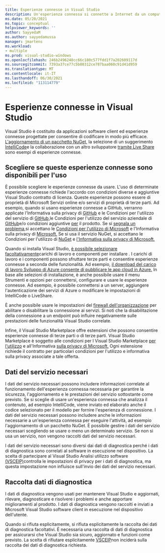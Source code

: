 ```yaml
---
title: Esperienze connesse in Visual Studio
description: Un'esperienza connessa si connette a Internet da un computer client e fornisce un servizio al cliente.
ms.date: 05/20/2021
ms.topic: conceptual
helpviewer_keywords: ''
author: SayyedaM
ms.author: sayyedamussa
manager: jmartens
ms.workload:
- multiple
ms.prod: visual-studio-windows
ms.openlocfilehash: 246b2496248cc66c180c577fdd1f7a202609117d
ms.sourcegitcommit: 7393a37ce77c5b80312ce787baa060c91d41d959
ms.translationtype: MT
ms.contentlocale: it-IT
ms.lasthandoff: 06/30/2021
ms.locfileid: "113114779"
---
```

# <a name="connected-experiences-in-visual-studio"></a>**Esperienze connesse in Visual Studio** #

Visual Studio è costituito da applicazioni software client ed esperienze connesse progettate per consentire di codificare in modo più efficace. [L'aggiornamento di un pacchetto NuGet,](/nuget/consume-packages/install-use-packages-visual-studio) la selezione di un suggerimento [IntelliCode](/visualstudio/intellicode/overview)e la collaborazione con un altro sviluppatore [tramite Live Share](/visualstudio/liveshare/quickstart/share) sono esempi di esperienze connesse. 

## <a name="choose-whether-these-connected-experiences-are-available-to-use"></a>Scegliere se queste esperienze connesse sono disponibili per l'uso ##

È possibile scegliere le esperienze connesse da usare. L'uso di determinate esperienze connesse richiede l'accordo con condizioni diverse e aggiuntive Visual Studio contratto di licenza. Queste esperienze possono essere di proprietà di Microsoft Servizi online e/o servizi di proprietà di terze parti. Ad esempio, quando si usano esperienze connesse a GitHub, verranno applicate l'Informativa sulla privacy di [GitHub](https://docs.github.com/github/site-policy/github-privacy-statement) e le Condizioni per l'utilizzo del servizio di [GitHub,](https://docs.github.com/github/site-policy/github-terms-of-service)le Condizioni per l'utilizzo del servizio aziendale di [GitHub](https://docs.github.com/github/site-policy/github-corporate-terms-of-service)e/o condizioni aggiuntive [per](https://docs.github.com/github/site-policy/github-additional-product-terms) il prodotto. Se si [segnala un problema,](/visualstudio/ide/how-to-report-a-problem-with-visual-studio)si accettano le [Condizioni per l'utilizzo di Microsoft](https://www.microsoft.com/legal/terms-of-use) e l'Informativa sulla privacy di [Microsoft.](https://privacy.microsoft.com/en-us/privacystatement) Se si usa il servizio NuGet, si accettano le Condizioni per l'utilizzo di [NuGet](https://www.nuget.org/policies/Terms) e [l'Informativa sulla privacy di Microsoft.](https://privacy.microsoft.com/en-us/privacystatement) 

Quando si installa Visual Studio, [è possibile selezionare facoltativamente](/visualstudio/install/install-visual-studio)carichi di lavoro e componenti per installare . I carichi di lavoro e i componenti possono sfruttare terze parti e consentire esperienze connesse a seconda delle funzionalità. Ad esempio, [il download del carico di lavoro Sviluppo di Azure consente di pubblicare le app cloud in Azure.](https://visualstudio.microsoft.com/vs/features/azure/) In base alle selezioni di installazione, è anche possibile usare il menu Strumenti e opzioni per connettersi, configurare e usare le esperienze connesse. Ad esempio, è possibile connettersi a un server, aggiungere l'autenticazione dei servizi di Azure o modificare le impostazioni di IntelliCode o LiveShare.  

È anche possibile usare le impostazioni del [firewall dell'organizzazione](/visualstudio/install/install-and-use-visual-studio-behind-a-firewall-or-proxy-server) per abilitare o disabilitare la connessione ai servizi. Si noti che la disabilitazione della connessione a un endpoint può influire negativamente sulle prestazioni delle funzionalità Visual Studio correlate. 

Infine, il Visual Studio Marketplace offre estensioni che possono consentire esperienze connesse di terze parti o di terze parti. Visual Studio Marketplace è soggetto alle condizioni per l Visual Studio Marketplace [per l'utilizzo](https://cdn.vsassets.io/v/M146_20190123.39/_content/Microsoft-Visual-Studio-Marketplace-Terms-of-Use.pdf) e all'Informativa [sulla privacy di Microsoft.](https://privacy.microsoft.com/en-us/privacystatement) Ogni estensione richiede il contratto per particolari condizioni per l'utilizzo e informativa sulla privacy associate a tale offerta.  


## <a name="required-service-data"></a>Dati del servizio necessari ##

I dati del servizio necessari possono includere informazioni correlate al funzionamento dell'esperienza connessa necessaria per garantire la sicurezza, l'aggiornamento e le prestazioni del servizio sottostante come previsto. Se si sceglie di usare un'esperienza connessa che analizza il contenuto, ad esempio IntelliCode, viene inviato ed elaborato anche il codice selezionato per il modello per fornire l'esperienza di connessione. I dati del servizio necessari possono includere anche le informazioni necessarie a un'esperienza connessa per eseguire l'attività, ad esempio l'aggiornamento di un pacchetto NuGet. È possibile gestire i dati del servizio necessari scegliendo se usare o meno un determinato servizio. Se non si usa un servizio, non vengono raccolti dati del servizio necessari. 

I dati del servizio necessari sono diversi dai dati di diagnostica perché i dati di diagnostica sono correlati al software in esecuzione nel dispositivo. La scelta di partecipare al Visual Studio Analisi utilizzo software [(VSCEIP)](/visualstudio/ide/visual-studio-experience-improvement-program)controlla le impostazioni di privacy per i dati di diagnostica, ma questa impostazione non influisce sull'invio dei dati del servizio necessari. 

## <a name="diagnostic-data-collection"></a>Raccolta dati di diagnostica ##

I dati di diagnostica vengono usati per mantenere Visual Studio e aggiornati, rilevare, diagnosticare e risolvere i problemi e anche apportare miglioramenti al prodotto. I dati di diagnostica vengono raccolti e inviati a Microsoft Visual Studio software client in esecuzione nel dispositivo dell'utente.

Quando si rifiuta esplicitamente, si rifiuta esplicitamente la raccolta dei dati di diagnostica facoltativi. È necessaria una raccolta di dati di diagnostica per assicurarsi che Visual Studio sia sicuro, aggiornato e funzioni come previsto. La scelta di rifiutare esplicitamente [VSCEIP](/visualstudio/ide/visual-studio-experience-improvement-program)non inciderà sulla raccolta dei dati di diagnostica richiesta. 
